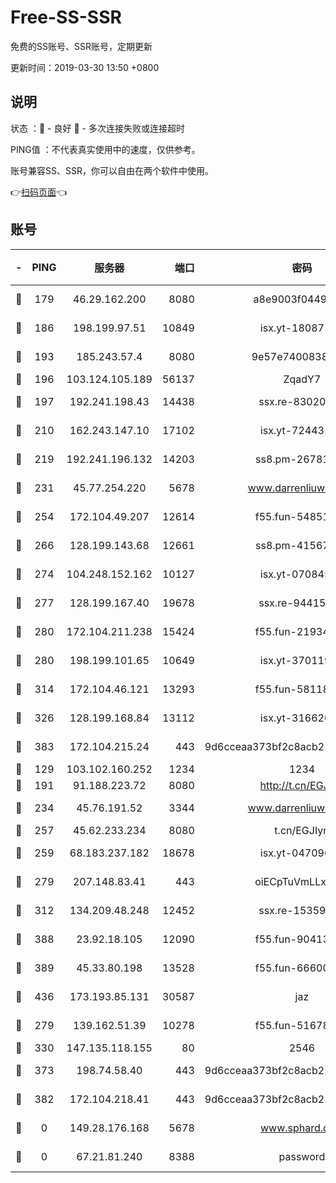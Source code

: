 # Free-SS-SSR

免费的SS账号、SSR账号，定期更新

更新时间：2019-03-30 13:50 +0800

## 说明

状态     ：🙂 - 良好 🙁 - 多次连接失败或连接超时

PING值   ：不代表真实使用中的速度，仅供参考。

账号兼容SS、SSR，你可以自由在两个软件中使用。

👉[扫码页面](https://liesauer.github.io/Free-SS-SSR/)👈

## 账号

|-|PING|服务器|端口|密码|加密方式|区域|
|:----:|:----:|:-----:|-----:|:----:|:----:|:----:|
|🙂|179|46.29.162.200|8080|a8e9003f0449cea5|chacha20-ietf|RU|
|🙂|186|198.199.97.51|10849|isx.yt-18087138|aes-256-cfb|US|
|🙂|193|185.243.57.4|8080|9e57e7400838a01e|chacha20-ietf|US|
|🙂|196|103.124.105.189|56137|ZqadY7|chacha20|US|
|🙂|197|192.241.198.43|14438|ssx.re-83020606|aes-256-cfb|US|
|🙂|210|162.243.147.10|17102|isx.yt-72443104|aes-256-cfb|US|
|🙂|219|192.241.196.132|14203|ss8.pm-26781562|aes-256-cfb|US|
|🙂|231|45.77.254.220|5678|www.darrenliuwei.com|aes-256-cfb|SG|
|🙂|254|172.104.49.207|12614|f55.fun-54851192|aes-256-cfb|SG|
|🙂|266|128.199.143.68|12661|ss8.pm-41567124|aes-256-cfb|SG|
|🙂|274|104.248.152.162|10127|isx.yt-07084536|aes-256-cfb|SG|
|🙂|277|128.199.167.40|19678|ssx.re-94415415|aes-256-cfb|SG|
|🙂|280|172.104.211.238|15424|f55.fun-21934878|aes-256-cfb|US|
|🙂|280|198.199.101.65|10649|isx.yt-37011901|aes-256-cfb|US|
|🙂|314|172.104.46.121|13293|f55.fun-58118866|aes-256-cfb|SG|
|🙂|326|128.199.168.84|13112|isx.yt-31662072|aes-256-cfb|SG|
|🙂|383|172.104.215.24|443|9d6cceaa373bf2c8acb22e60b6a58be6|aes-256-cfb|US|
|🙂|129|103.102.160.252|1234|1234|rc4-md5|JP|
|🙂|191|91.188.223.72|8080|http://t.cn/EGJIyrl|rc4-md5|RU|
|🙂|234|45.76.191.52|3344|www.darrenliuwei.com|aes-256-cfb|JP|
|🙂|257|45.62.233.234|8080|t.cn/EGJIyrl|rc4-md5|CA|
|🙂|259|68.183.237.182|18678|isx.yt-04709646|aes-256-cfb|SG|
|🙂|279|207.148.83.41|443|oiECpTuVmLLxk4Ts|aes-256-cfb|AU|
|🙂|312|134.209.48.248|12452|ssx.re-15359519|aes-256-cfb|US|
|🙂|388|23.92.18.105|12090|f55.fun-90413595|aes-256-cfb|US|
|🙂|389|45.33.80.198|13528|f55.fun-66600164|aes-256-cfb|US|
|🙂|436|173.193.85.131|30587|jaz|aes-256-cfb|US|
|🙁|279|139.162.51.39|10278|f55.fun-51678330|aes-256-cfb|SG|
|🙁|330|147.135.118.155|80|2546|chacha20|US|
|🙁|373|198.74.58.40|443|9d6cceaa373bf2c8acb22e60b6a58be6|aes-256-cfb|US|
|🙁|382|172.104.218.41|443|9d6cceaa373bf2c8acb22e60b6a58be6|aes-256-cfb|US|
|🙁|0|149.28.176.168|5678|www.sphard.com|aes-256-cfb|AU|
|🙁|0|67.21.81.240|8388|password|aes-256-cfb|US|
